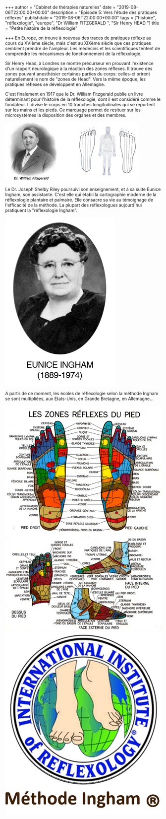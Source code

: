 +++
author = "Cabinet de thérapies naturelles"
date = "2019-08-06T22:00:00+00:00"
description = "Episode 5: Vers l'étude des pratiques réflexes"
publishdate = "2019-08-06T22:00:00+00:00"
tags = ["histoire", "réflexologie", "europe", "Dr William FITZGERALD ", "Sir Henry HEAD "]
title = "Petite histoire de la réflexologie"

+++
En Europe, on trouve à nouveau des traces de pratiques réflexe au cours du XVIème siècle, mais c'est au XIXème siècle que ces pratiques semblent prendre de l'ampleur. Les médecins et les scientifiques tentent de comprendre les mécanismes de fonctionnement de la réflexologie. 

Sir Henry Head, à Londres se montre précurseur en prouvant l'existence d'un rapport neurologique à la réaction des zones réflexes. Il trouve des zones pouvant anesthésier certaines parties du corps: celles-ci prirent naturellement le nom de "zones de Head". Vers la même époque, les pratiques réflexes se développent en Allemagne. 

C'est finalement en 1917 que le Dr. William Fitzgerald publie un livre déterminant pour l'histoire de la réflexologie, dont il est considéré comme le fondateur. Il divise le corps en 10 tranches longitudinales qui se reportent sur les mains et les pieds. Ce marquage permet de resituer sur les microsystèmes la disposition des organes et des membres. 

![](/Docteur-William-Fitzgerald.png)

Le Dr. Joseph Shelby Riley poursuivi son enseignement, et à sa suite Eunice Ingham,  son assistante. C'est elle qui établi la cartographie moderne de la réflexologie plantaire et palmaire. Elle consacre sa vie au témoignage de l'efficacité de la méthode. La plupart des réflexologues aujourd'hui pratiquent la "réflexologie Ingham".

![](/Eunice-D-Ingham.png)

A partir de ce moment, les écoles de réflexologie selon la méthode Ingham se sont multipliées, aux Etats-Unis, en Grande Bretagne, en Allemagne...

![](/reflexologie.jpeg) ![](/macaron-ingham-pour-mag.jpg)
